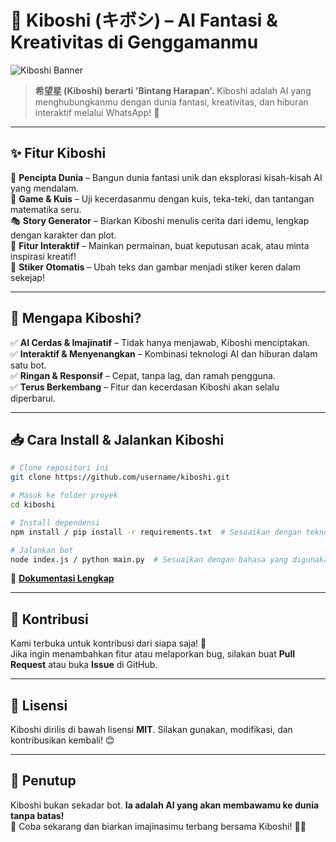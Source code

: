# 🌟 Kiboshi (キボシ) – AI Fantasi & Kreativitas di Genggamanmu  

![Kiboshi Banner](https://i.ibb.co.com/svpXzXMF/kiboshi3-removebg-preview-1.png)  

> **希望星 (Kiboshi) berarti 'Bintang Harapan'.**
> Kiboshi adalah AI yang menghubungkanmu dengan dunia fantasi, kreativitas, dan hiburan interaktif melalui WhatsApp! 🚀

---

## ✨ Fitur Kiboshi

🔮 **Pencipta Dunia** – Bangun dunia fantasi unik dan eksplorasi kisah-kisah AI yang mendalam.  
🧠 **Game & Kuis** – Uji kecerdasanmu dengan kuis, teka-teki, dan tantangan matematika seru.  
🎭 **Story Generator** – Biarkan Kiboshi menulis cerita dari idemu, lengkap dengan karakter dan plot.  
🎲 **Fitur Interaktif** – Mainkan permainan, buat keputusan acak, atau minta inspirasi kreatif!  
🎨 **Stiker Otomatis** – Ubah teks dan gambar menjadi stiker keren dalam sekejap!  

---

## 🚀 Mengapa Kiboshi?

✅ **AI Cerdas & Imajinatif** – Tidak hanya menjawab, Kiboshi menciptakan.  
✅ **Interaktif & Menyenangkan** – Kombinasi teknologi AI dan hiburan dalam satu bot.  
✅ **Ringan & Responsif** – Cepat, tanpa lag, dan ramah pengguna.  
✅ **Terus Berkembang** – Fitur dan kecerdasan Kiboshi akan selalu diperbarui.  

---

## 📥 Cara Install & Jalankan Kiboshi

```bash
# Clone repositori ini
git clone https://github.com/username/kiboshi.git

# Masuk ke folder proyek
cd kiboshi

# Install dependensi
npm install / pip install -r requirements.txt  # Sesuaikan dengan teknologi yang digunakan

# Jalankan bot
node index.js / python main.py  # Sesuaikan dengan bahasa yang digunakan
```

🔗 **[Dokumentasi Lengkap](https://your-documentation-link.com)**  

---

## 🤝 Kontribusi

Kami terbuka untuk kontribusi dari siapa saja! 🚀  
Jika ingin menambahkan fitur atau melaporkan bug, silakan buat **Pull Request** atau buka **Issue** di GitHub.

---

## 📜 Lisensi

Kiboshi dirilis di bawah lisensi **MIT**. Silakan gunakan, modifikasi, dan kontribusikan kembali! 😊

---

## 🌠 Penutup

Kiboshi bukan sekadar bot. **Ia adalah AI yang akan membawamu ke dunia tanpa batas!**  
💬 Coba sekarang dan biarkan imajinasimu terbang bersama Kiboshi! 🚀✨
